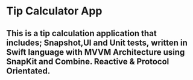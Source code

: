 # Tip Calculator App

## This is a tip calculation application that includes; Snapshot,UI and Unit tests, written in Swift language with MVVM Architecture using SnapKit and Combine. Reactive & Protocol Orientated.

